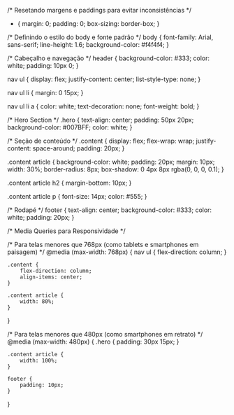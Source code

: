 /* Resetando margens e paddings para evitar inconsistências */
* {
    margin: 0;
    padding: 0;
    box-sizing: border-box;
}

/* Definindo o estilo do body e fonte padrão */
body {
    font-family: Arial, sans-serif;
    line-height: 1.6;
    background-color: #f4f4f4;
}

/* Cabeçalho e navegação */
header {
    background-color: #333;
    color: white;
    padding: 10px 0;
}

nav ul {
    display: flex;
    justify-content: center;
    list-style-type: none;
}

nav ul li {
    margin: 0 15px;
}

nav ul li a {
    color: white;
    text-decoration: none;
    font-weight: bold;
}

/* Hero Section */
.hero {
    text-align: center;
    padding: 50px 20px;
    background-color: #007BFF;
    color: white;
}

/* Seção de conteúdo */
.content {
    display: flex;
    flex-wrap: wrap;
    justify-content: space-around;
    padding: 20px;
}

.content article {
    background-color: white;
    padding: 20px;
    margin: 10px;
    width: 30%;
    border-radius: 8px;
    box-shadow: 0 4px 8px rgba(0, 0, 0, 0.1);
}

.content article h2 {
    margin-bottom: 10px;
}

.content article p {
    font-size: 14px;
    color: #555;
}

/* Rodapé */
footer {
    text-align: center;
    background-color: #333;
    color: white;
    padding: 20px;
}

/* Media Queries para Responsividade */

/* Para telas menores que 768px (como tablets e smartphones em paisagem) */
@media (max-width: 768px) {
    nav ul {
        flex-direction: column;
    }

    .content {
        flex-direction: column;
        align-items: center;
    }

    .content article {
        width: 80%;
    }
}

/* Para telas menores que 480px (como smartphones em retrato) */
@media (max-width: 480px) {
    .hero {
        padding: 30px 15px;
    }

    .content article {
        width: 100%;
    }

    footer {
        padding: 10px;
    }
}
